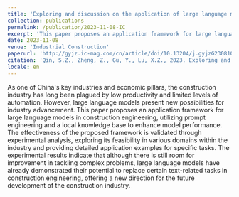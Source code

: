 ```yaml
---
title: 'Exploring and discussion on the application of large language models in construction engineering'
collection: publications
permalink: /publication/2023-11-08-IC
excerpt: 'This paper proposes an application framework for large language models in construction engineering, utilizing prompt engineering and a local knowledge base to enhance model performance. '
date: 2023-11-08
venue: 'Industrial Construction'
paperurl: 'http://gyjz.ic-mag.com/cn/article/doi/10.13204/j.gyjzG23081006'
citation: 'Qin, S.Z., Zheng, Z., Gu, Y., Lu, X.Z., 2023. Exploring and discussion on the application of large language models in construction engineering. Industrial Construction 53, 162–169. https://doi.org/10.13204/j.gyjzg23081006'
locale: en
---
```


As one of China's key industries and economic pillars, the construction industry has long been plagued by low productivity and limited levels of automation. However, large language models present new possibilities for industry advancement. This paper proposes an application framework for large language models in construction engineering, utilizing prompt engineering and a local knowledge base to enhance model performance. The effectiveness of the proposed framework is validated through experimental analysis, exploring its feasibility in various domains within the industry and providing detailed application examples for specific tasks. The experimental results indicate that although there is still room for improvement in tackling complex problems, large language models have already demonstrated their potential to replace certain text-related tasks in construction engineering, offering a new direction for the future development of the construction industry.
